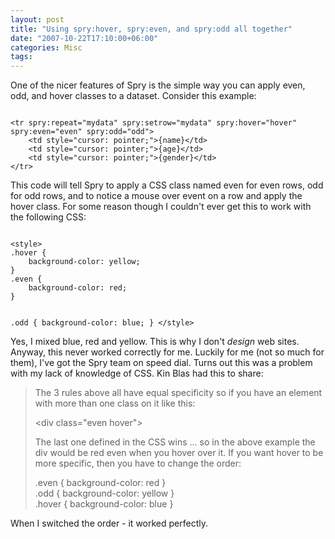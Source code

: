```yaml
---
layout: post
title: "Using spry:hover, spry:even, and spry:odd all together"
date: "2007-10-22T17:10:00+06:00"
categories: Misc 
tags: 
---
```


One of the nicer features of Spry is the simple way you can apply even, odd, and hover classes to a dataset. Consider this example:

<code>
&lt;tr spry:repeat="mydata" spry:setrow="mydata" spry:hover="hover" spry:even="even" spry:odd="odd"&gt;
	&lt;td style="cursor: pointer;"&gt;{name}&lt;/td&gt;
	&lt;td style="cursor: pointer;"&gt;{age}&lt;/td&gt;
	&lt;td style="cursor: pointer;"&gt;{gender}&lt;/td&gt;
&lt;/tr&gt;
</code>

This code will tell Spry to apply a CSS class named even for even rows, odd for odd rows, and to notice a mouse over event on a row and apply the hover class. For some reason though I couldn't ever get this to work with the following CSS:

<code>
&lt;style&gt;
.hover {
	background-color: yellow;
}
.even {
	background-color: red;
}

.odd {
	background-color: blue;
}
&lt;/style&gt;
</code>

Yes, I mixed blue, red and yellow. This is why I don't <i>design</i> web sites. Anyway, this never worked correctly for me. Luckily for me (not so much for them), I've got the Spry team on speed dial. Turns out this was a problem with my lack of knowledge of CSS. Kin Blas had this to share:

<blockquote>
The 3 rules above all have equal specificity so if you have an element
with more than one class on it like this:

&lt;div class="even hover"&gt;

The last one defined in the CSS wins ... so in the above example the div
would be red even when you hover over it. If you want hover to be more
specific, then you have to change the order:


.even { background-color: red }<br>
.odd { background-color: yellow }<br>
.hover { background-color: blue }<br>
</blockquote>

When I switched the order - it worked perfectly.